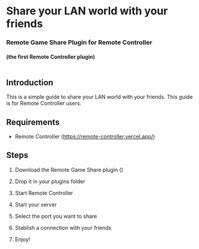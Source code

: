 # Share your LAN world with your friends

### Remote Game Share Plugin for Remote Controller 
#### (the first Remote Controller plugin)

```

```

<!-- ## Table of Contents

- [Introduction](#introduction)
- [Requirements](#requirements)
- [Steps](#steps) -->

## Introduction

This is a simple guide to share your LAN world with your friends. This guide is for Remote Controller users.

## Requirements

- Remote Controller (https://remote-controller.vercel.app/)

## Steps

1. Download the Remote Game Share plugin ()

2. Drop it in your plugins folder

3. Start Remote Controller

4. Start your server

5. Select the port you want to share

6. Stablish a connection with your friends

7. Enjoy!